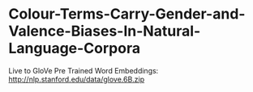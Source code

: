 # Colour-Terms-Carry-Gender-and-Valence-Biases-In-Natural-Language-Corpora

Live to GloVe Pre Trained Word Embeddings: http://nlp.stanford.edu/data/glove.6B.zip